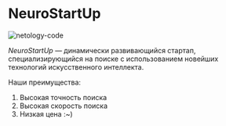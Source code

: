 # NeuroStartUp

![netology-code](https://netology-code.github.io/git-homeworks/introduction/assets/logo.png)

*NeuroStartUp* — динамически развивающийся стартап, специализирующийся на поиске с использованием новейших технологий искусственного интеллекта.

Наши преимущества:
 1. Высокая точность поиска
 2. Высокая скорость поиска
 3. Низкая цена
:~)
 
